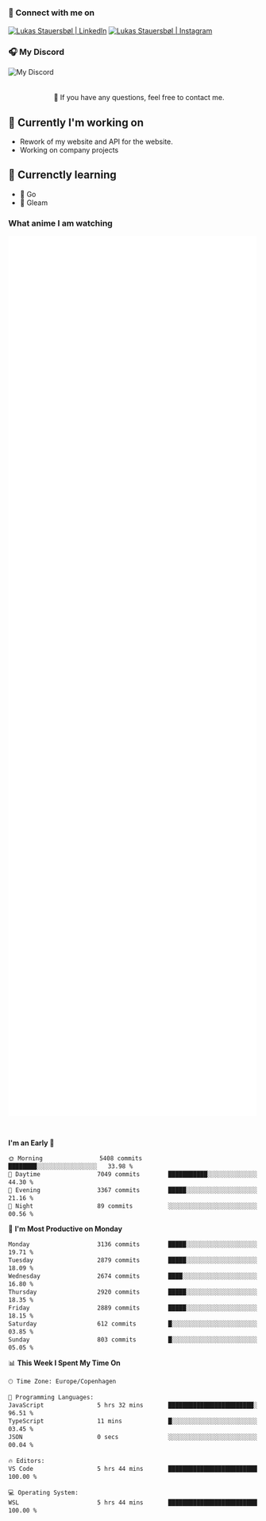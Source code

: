 ### 🔗 Connect with me on
<a href="https://www.instagram.com/lukas_stauersbol" target="_blank"><img align="center" src="https://raw.githubusercontent.com/stauersbol/stauersbol/main/images/instagram.svg" alt="Lukas Stauersbøl | LinkedIn" width="30px"/></a>
<a href="https://www.linkedin.com/in/lukas-stauersbol/" target="_blank"><img align="center" src="https://raw.githubusercontent.com/stauersbol/stauersbol/main/images/linkedin.svg" alt="Lukas Stauersbøl | Instagram" width="30px"/></a>

<p align="center">
 <h3>🎧 My Discord</h3>
 <img align="left" height="55px" src="https://discord.c99.nl/widget/theme-2/147806323323568128.png" alt="My Discord" />
</p>

<br/>
<br/>
<br/>
💬 If you have any questions, feel free to contact me.

## 🔭 Currently I'm working on
- Rework of my website and API for the website.
- Working on company projects
 
## 🌱 Currenctly learning
- 💙 Go
- 💜 Gleam

### What anime I am watching
<a href="https://anilist.co/user/slashiy/" align="center"><img align="center" width="500px" src="metrics.plugin.personal.anilist.svg" /></a>

<br/>

<!--START_SECTION:waka-->
**I'm an Early 🐤** 

```text
🌞 Morning                5408 commits        ████████░░░░░░░░░░░░░░░░░   33.98 % 
🌆 Daytime                7049 commits        ███████████░░░░░░░░░░░░░░   44.30 % 
🌃 Evening                3367 commits        █████░░░░░░░░░░░░░░░░░░░░   21.16 % 
🌙 Night                  89 commits          ░░░░░░░░░░░░░░░░░░░░░░░░░   00.56 % 
```
📅 **I'm Most Productive on Monday** 

```text
Monday                   3136 commits        █████░░░░░░░░░░░░░░░░░░░░   19.71 % 
Tuesday                  2879 commits        █████░░░░░░░░░░░░░░░░░░░░   18.09 % 
Wednesday                2674 commits        ████░░░░░░░░░░░░░░░░░░░░░   16.80 % 
Thursday                 2920 commits        █████░░░░░░░░░░░░░░░░░░░░   18.35 % 
Friday                   2889 commits        █████░░░░░░░░░░░░░░░░░░░░   18.15 % 
Saturday                 612 commits         █░░░░░░░░░░░░░░░░░░░░░░░░   03.85 % 
Sunday                   803 commits         █░░░░░░░░░░░░░░░░░░░░░░░░   05.05 % 
```


📊 **This Week I Spent My Time On** 

```text
🕑︎ Time Zone: Europe/Copenhagen

💬 Programming Languages: 
JavaScript               5 hrs 32 mins       ████████████████████████░   96.51 % 
TypeScript               11 mins             █░░░░░░░░░░░░░░░░░░░░░░░░   03.45 % 
JSON                     0 secs              ░░░░░░░░░░░░░░░░░░░░░░░░░   00.04 % 

🔥 Editors: 
VS Code                  5 hrs 44 mins       █████████████████████████   100.00 % 

💻 Operating System: 
WSL                      5 hrs 44 mins       █████████████████████████   100.00 % 
```


<!--END_SECTION:waka-->
